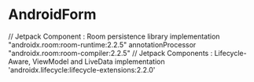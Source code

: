 # AndroidForm

// Jetpack Component : Room persistence library
implementation "androidx.room:room-runtime:2.2.5"
annotationProcessor "androidx.room:room-compiler:2.2.5"
// Jetpack Components : Lifecycle-Aware, ViewModel and LiveData
implementation 'androidx.lifecycle:lifecycle-extensions:2.2.0'
